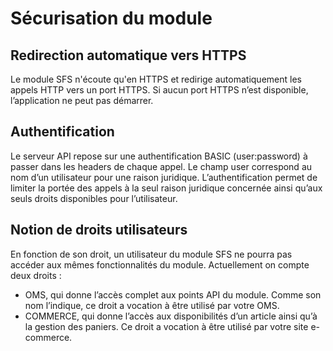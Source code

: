 # Sécurisation du module
## Redirection automatique vers HTTPS
Le module SFS n'écoute qu'en HTTPS et redirige automatiquement les appels HTTP vers un port HTTPS. Si aucun port HTTPS n’est disponible, l’application ne peut pas démarrer.
## Authentification
Le serveur API repose sur une authentification BASIC (user:password) à passer dans les headers de chaque appel. Le champ user correspond au nom d’un utilisateur pour une raison juridique. L’authentification permet de limiter la portée des appels à la seul raison juridique concernée ainsi qu’aux seuls droits disponibles pour l’utilisateur.
## Notion de droits utilisateurs
En fonction de son droit, un utilisateur du module SFS ne pourra pas accéder aux mêmes fonctionnalités du module. Actuellement on compte deux droits :
- OMS, qui donne l’accès complet aux points API du module. Comme son nom l’indique, ce droit a vocation à être utilisé par votre OMS.
- COMMERCE, qui donne l’accès aux disponibilités d’un article ainsi qu’à la gestion des paniers. Ce droit a vocation à être utilisé par votre site e-commerce.

